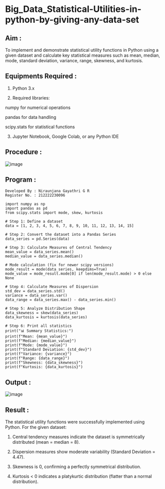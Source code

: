 # Big_Data_Statistical-Utilities-in-python-by-giving-any-data-set

## Aim :

To implement and demonstrate statistical utility functions in Python using a given dataset and calculate key statistical measures such as mean, median, mode, standard deviation, variance, range, skewness, and kurtosis.

## Equipments Required :

1. Python 3.x

2. Required libraries:


numpy for numerical operations


pandas for data handling


scipy.stats for statistical functions


3. Jupyter Notebook, Google Colab, or any Python IDE


## Procedure :

![image](https://github.com/user-attachments/assets/fc944818-1de3-40bc-822d-dc8e586dd065)


## Program :

```
Developed By : Niraunjana Gayathri G R
Register No. : 212222230096
```
```
import numpy as np
import pandas as pd
from scipy.stats import mode, skew, kurtosis

# Step 1: Define a dataset
data = [1, 2, 3, 4, 5, 6, 7, 8, 9, 10, 11, 12, 13, 14, 15]

# Step 2: Convert the dataset into a Pandas Series
data_series = pd.Series(data)

# Step 3: Calculate Measures of Central Tendency
mean_value = data_series.mean()
median_value = data_series.median()

# Mode calculation (fix for newer scipy versions)
mode_result = mode(data_series, keepdims=True)
mode_value = mode_result.mode[0] if len(mode_result.mode) > 0 else None

# Step 4: Calculate Measures of Dispersion
std_dev = data_series.std()
variance = data_series.var()
data_range = data_series.max() - data_series.min()

# Step 5: Analyze Distribution Shape
data_skewness = skew(data_series)
data_kurtosis = kurtosis(data_series)

# Step 6: Print all statistics
print("📊 Summary Statistics:")
print(f"Mean: {mean_value}")
print(f"Median: {median_value}")
print(f"Mode: {mode_value}")
print(f"Standard Deviation: {std_dev}")
print(f"Variance: {variance}")
print(f"Range: {data_range}")
print(f"Skewness: {data_skewness}")
print(f"Kurtosis: {data_kurtosis}")

```

## Output :

![image](https://github.com/user-attachments/assets/5e9f6b7e-85fc-4d0c-b96b-55b18773a4fb)


## Result :

The statistical utility functions were successfully implemented using Python. For the given dataset:


1. Central tendency measures indicate the dataset is symmetrically distributed (mean = median = 8).

2. Dispersion measures show moderate variability (Standard Deviation = 4.47).

3. Skewness is 0, confirming a perfectly symmetrical distribution.

4. Kurtosis < 0 indicates a platykurtic distribution (flatter than a normal distribution).


